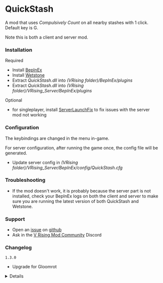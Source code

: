 # QuickStash

A mod that uses _Compulsively Count_ on all nearby stashes with 1 click.  
Default key is G.

Note this is both a client and server mod.

### Installation

Required

- Install [BepInEx](https://v-rising.thunderstore.io/package/BepInEx/BepInExPack_V_Rising/)
- Install [Wetstone](https://v-rising.thunderstore.io/package/molenzwiebel/Wetstone/)
- Extract _QuickStash.dll_ into _(VRising folder)/BepInEx/plugins_
- Extract _QuickStash.dll_ into _(VRising folder)/VRising_Server/BepInEx/plugins_

Optional

- for singleplayer, install [ServerLaunchFix](https://v-rising.thunderstore.io/package/Mythic/ServerLaunchFix/) to fix issues with the server mod not working

### Configuration

The keybindings are changed in the menu in-game.

For server configuration, after running the game once, the config file will be generated.

- Update server config in _(VRising folder)/VRising_Server/BepInEx/config/QuickStash.cfg_

### Troubleshooting

- If the mod doesn't work, it is probably because the server part is not installed, check your BepInEx logs on both the client and server to make sure you are running the latest version of both QuickStash and Wetstone.

### Support
- Open an [issue](https://github.com/Elmegaard/QuickStash/issues) on [github](https://github.com/Elmegaard/QuickStash)
- Ask in the [V Rising Mod Community](https://discord.gg/CWzkHvekg3) Discord

### Changelog
`1.3.0`
- Upgrade for Gloomrot

<details>

`1.2.3`
- Upgrade to Wetstone 1.1.0
- Potentially fixed rare client crash
- Fixed silver debuff not getting removed

`1.2.2`
- Reduce cooldown from 2 seconds to 0.5 seconds

`1.2.1`
- Fixed Readme

`1.2.0`
- Increased default range to 50
- Added Wetstone (keybinds added to controls in-game)
- Code refactor
- Fixed memory leak (but added small stutter when depositing)

`1.1.2`
- Fixed a client crash

`1.1.1`
- Updated Readme

`1.1.0`
- Set max distance
- Made config for keybind
- Made config for max distance

`1.0.1`
- Updated Readme

`1.0.0`
- Initial mod upload

</details>
